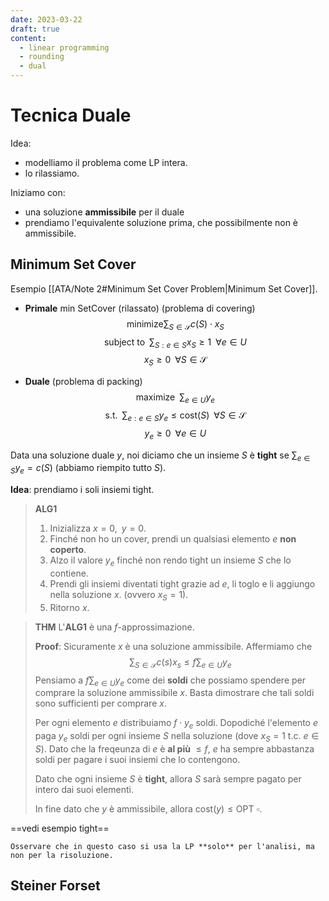 ```yaml
---
date: 2023-03-22
draft: true
content:
  - linear programming
  - rounding
  - dual
---
```


# Tecnica Duale
Idea:
- modelliamo il problema come LP intera.
- lo rilassiamo.


Iniziamo con:
- una soluzione **ammissibile** per il duale
- prendiamo l'equivalente soluzione prima, che possibilmente non è ammissibile.

## Minimum Set Cover
Esempio [[ATA/Note 2#Minimum Set Cover Problem|Minimum Set Cover]].

- **Primale** min SetCover (rilassato) (problema di covering)
$$\text{minimize} \sum_{S \in \mathcal{S}} c(S) \cdot x_S$$
$$\text{subject to} \;\; \sum_{S: e \in S} x_S \geq 1 \;\; \forall e \in U$$
$$x_S \geq 0 \;\; \forall S \in \mathcal{S}$$

- **Duale** (problema di packing)
$$\text{maximize} \;\; \sum_{e \in U} y_e$$
$$\text{s.t.} \;\; \sum_{e: e \in S} y_e \leq \text{cost}(S) \;\; \forall S \in \mathcal{S}$$
$$y_e \geq 0 \;\; \forall e \in U$$


Data una soluzione duale $y$, noi diciamo che un insieme $S$ è **tight** se $\sum_{e \in S} y_e = c(S)$ (abbiamo riempito tutto $S$).

**Idea**: prendiamo i soli insiemi tight.

> **ALG1**
> 1. Inizializza $x = 0, \;\; y = 0$.
> 2. Finché non ho un cover, prendi un qualsiasi elemento $e$ **non coperto**.
> 3. Alzo il valore $y_e$ finché non rendo tight un insieme $S$ che lo contiene.
> 4. Prendi gli insiemi diventati tight grazie ad $e$, li toglo e li aggiungo nella soluzione $x$. (ovvero $x_S = 1$).
> 5. Ritorno $x$.


> **THM**
> L'**ALG1** è una $f$-approssimazione.
> 
> **Proof**:
> Sicuramente $x$ è una soluzione ammissibile.
> Affermiamo che $$\sum_{S \in \mathcal{S}}c(s) x_s \leq f \sum_{e \in U} y_e$$
> Pensiamo a $f \sum_{e \in U} y_e$ come dei **soldi** che possiamo spendere per comprare la soluzione ammissibile $x$.
> Basta dimostrare che tali soldi sono sufficienti per comprare $x$.
> 
> Per ogni elemento $e$ distribuiamo $f \cdot y_e$ soldi.
> Dopodiché l'elemento $e$ paga $y_e$ soldi per ogni insieme $S$ nella soluzione (dove $x_S = 1$ t.c. $e \in S$).
> Dato che la freqeunza di $e$ è **al più** $\leq f$, $e$ ha sempre abbastanza soldi per pagare i suoi insiemi che lo contengono.
> 
> Dato che ogni insieme $S$ è **tight**, allora $S$ sarà sempre pagato per intero dai suoi elementi.
> 
> In fine dato che $y$ è ammissibile, allora $\text{cost}(y) \leq \text{OPT}$ $\square$.



==vedi esempio tight==

```ad-note
Osservare che in questo caso si usa la LP **solo** per l'analisi, ma non per la risoluzione.
```


## Steiner Forset

